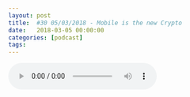 ```yaml
---
layout: post
title:  #30 05/03/2018 - Mobile is the new Crypto
date:   2018-03-05 00:00:00
categories: [podcast]
tags:
---
```

<audio src='http://feeds.soundcloud.com/stream/408845466-la-bulle-crypto-30-05032018-mobile-is-the-new-crypto.mp3' autoplay='false' controls='true' />

#30 05/03/2018 - Mobile is the new Crypto
Des questions à propos de l’épisode ? On a dit une bêtise ? Envie de partager et d’échanger ?
Rejoins nous sur notre communauté Telegram (https://t.me/joinchat/BPCby0LDFPYTUhYNDlILVg) ou par Twitter @labullecrypto.

Newsletter: Ta dose crypto
https://mailchi.mp/674f3eb7f1f8/lundi-5-fvrier-le-vnzuela-prpare-son-ico


Youtube https://goo.gl/X4q3gt
Twitter twitter.com/labullecrypto 
RSS feeds.feedburner.com/labullecrypto
Telegram t.me/joinchat/BPCby0LDFPYTUhYNDlILVg
Soundcloud @la-bulle-crypto
iTunes itunes.apple.com/fr/podcast/la-bulle/id1281121446
Discord https://discord.gg/mgvXb8m



Medibloc listing sur bibox
https://medium.com/@MediBloc/ann-med-will-be-listed-on-a-global-exchange-bibox-1d3043c25a1f 

delisting de bitconnect sur livecoin
https://www.livecoin.net/en/news/view/600 

delisting de first blood et maidsafecoin et agora tokens sur bittrex
https://support.bittrex.com/hc/en-us/articles/360001170731-Pending-Market-Removals-3-9-2018 


stellar fintech week a telaviv
https://www.telaviv.fintechweek.com  

patientory au HIMSS 2018
https://twitter.com/patientory/status/943507575940755458 

Ins ecosysteme 
https://live.retail-week.com/seminar-programme/what-would-shopping-be-like-without-grocers?sharetoken=346CD42D-5056-B740-17E8ACB2650586C5&_ga=2.179280482.735896130.1516705035-243836673.1516705035# 

AION au FFcon 18 
https://t.me/aion_blockchain/121033

Pura aurora release
https://pura.one/pura-blocksize-distribution/
https://twitter.com/PuraSocial/status/967869986759946241
Okcash reward halving
https://twitter.com/crypto_phils/status/954257460709048322.


ETN- mobile miner
https://electroneum.com/2018/03/01/mobile-miner-to-go-live-on-monday-5th-march/

Signal: Stratis

Ce que dit Reddit: Genesis Vision (GVT)




La Bulle Crypto est un podcast purement information à propos de l’univers des crypto b  monnaies. Toutes les information fournies durant cette épisode NE SONT PAS À PRENDRE COMME DES CONSEIL D’INVESTISSEMENT. La Bulle Crypto ne fournit pas de conseils d'investissement.
